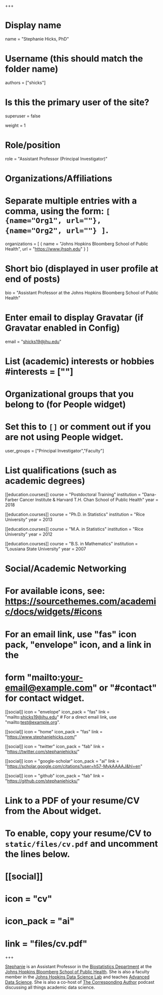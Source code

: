 +++
# Display name
name = "Stephanie Hicks, PhD"

# Username (this should match the folder name)
authors = ["shicks"]

# Is this the primary user of the site?
superuser = false

weight = 1

# Role/position
role = "Assistant Professor (Principal Investigator)"

# Organizations/Affiliations
#   Separate multiple entries with a comma, using the form: `[ {name="Org1", url=""}, {name="Org2", url=""} ]`.
organizations = [ { name = "Johns Hopkins Bloomberg School of Public Health", url = "https://www.jhsph.edu" } ]

# Short bio (displayed in user profile at end of posts)
bio = "Assistant Professor at the Johns Hopkins Bloomberg School of Public Health"

# Enter email to display Gravatar (if Gravatar enabled in Config)
email = "shicks19@jhu.edu"

# List (academic) interests or hobbies #interests = [""]

# Organizational groups that you belong to (for People widget)
#   Set this to `[]` or comment out if you are not using People widget.
user_groups = ["Principal Investigator","Faculty"]

# List qualifications (such as academic degrees)
[[education.courses]]
  course = "Postdoctoral Training"
  institution = "Dana-Farber Cancer Institute & Harvard T.H. Chan School of Public Health"
  year = 2018
  
[[education.courses]]
  course = "Ph.D. in Statistics"
  institution = "Rice University"
  year = 2013
  
[[education.courses]]
  course = "M.A. in Statistics"
  institution = "Rice University"
  year = 2012

[[education.courses]]
  course = "B.S. in Mathematics"
  institution = "Lousiana State University"
  year = 2007

# Social/Academic Networking
# For available icons, see: https://sourcethemes.com/academic/docs/widgets/#icons
#   For an email link, use "fas" icon pack, "envelope" icon, and a link in the
#   form "mailto:your-email@example.com" or "#contact" for contact widget.

[[social]]
  icon = "envelope"
  icon_pack = "fas"
  link = "mailto:shicks19@jhu.edu"  # For a direct email link, use "mailto:test@example.org".

[[social]]
  icon = "home"
  icon_pack = "fas"
  link = "https://www.stephaniehicks.com/"
  
[[social]]
  icon = "twitter"
  icon_pack = "fab"
  link = "https://twitter.com/stephaniehicks/"

[[social]]
  icon = "google-scholar"
  icon_pack = "ai"
  link = "https://scholar.google.com/citations?user=h57-MykAAAAJ&hl=en"

[[social]]
  icon = "github"
  icon_pack = "fab"
  link = "https://github.com/stephaniehicks/"

# Link to a PDF of your resume/CV from the About widget.
# To enable, copy your resume/CV to `static/files/cv.pdf` and uncomment the lines below.
# [[social]]
#   icon = "cv"
#   icon_pack = "ai"
#   link = "files/cv.pdf"

+++

[Stephanie](https://www.stephaniehicks.com/) is an Assistant Professor in the [Biostatistics Department](https://www.jhsph.edu/departments/biostatistics/index.html)
at the [Johns Hopkins Bloomberg School of Public Health](https://www.jhsph.edu). She is also a faculty member in the 
[Johns Hopkins Data Science Lab](https://jhudatascience.org) and 
teaches [Advanced Data Science](https://jhu-advdatasci.github.io/2018/).
She is also a co-host of [The Corresponding Author](https://twitter.com/CorrespondAuth) podcast discussing all things academic data science. 
